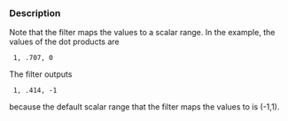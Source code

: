 ### Description
Note that the filter maps the values to a scalar range. In the example, the values of the dot products are 

```
 1, .707, 0
```

The filter outputs

```
 1, .414, -1
```

because the default scalar range that the filter maps the values to is (-1,1).
